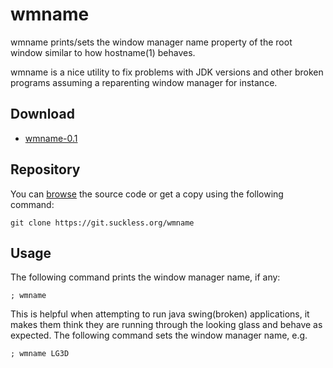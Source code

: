 wmname
======
wmname prints/sets the window manager name property of the root window similar
to how hostname(1) behaves.

wmname is a nice utility to fix problems with JDK versions and other broken
programs assuming a reparenting window manager for instance.

Download
--------
* [wmname-0.1](//dl.suckless.org/tools/wmname-0.1.tar.gz)

Repository
----------
You can [browse](//git.suckless.org/wmname) the source code or get a
copy using the following command:

	git clone https://git.suckless.org/wmname

Usage
-----
The following command prints the window manager name, if any:

	; wmname

This is helpful when attempting to run java swing(broken) applications,
it makes them think they are running through the looking glass and behave as expected.
The following command sets the window manager name, e.g.

	; wmname LG3D


